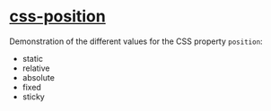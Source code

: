 # [css-position](https://dciforks.github.io/css-position/)

Demonstration of the different values for the CSS property `position`:

* static
* relative
* absolute
* fixed
* sticky

